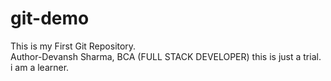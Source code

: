 # git-demo
This is my First Git Repository.<br>
Author-Devansh Sharma, BCA (FULL STACK DEVELOPER)
this is just a trial.
i am a learner.